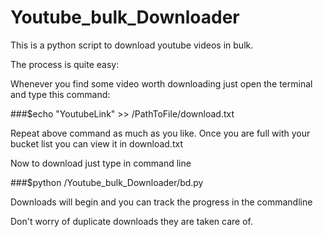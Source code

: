 # Youtube_bulk_Downloader
This is a python script to download youtube videos in bulk. 


The process is quite easy:

Whenever you find some video worth downloading just open the terminal and type this command:

###$echo "YoutubeLink" >> /PathToFile/download.txt

Repeat above command as much as you like. Once you are full with your bucket list you can view it in download.txt 


Now to download just type in command line

###$python /Youtube_bulk_Downloader/bd.py

Downloads will begin and you can track the progress in the commandline

Don't worry of duplicate downloads they are taken care of.
